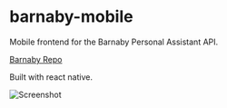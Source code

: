 
# barnaby-mobile

Mobile frontend for the Barnaby Personal Assistant API.

[Barnaby Repo](https://github.com/carlostojal/Barnaby)

Built with react native.

![Screenshot](https://lh3.googleusercontent.com/9ThENK4EgjBn2i_6n_mCA8I4kHnPgYn0C1uefHkBoEl4aHETPobnp7w1rqRBLFOROB9tpdzW_87CacvytKuW9ZHsGAuFXvQA0AvQ1tZSXe8tW1siJeE4riMzHGP8SV1wdazobtjt0uP2ysp5qP_xDCCQACFTKbPgYADYNk-Pbi5lN_D6ZylgQu15NolGsCWKKF7fVBXWaGdalNrHENhPlPuy_7Wp8vcghKegnk9Rl5yekguuo3yHWE4TyYquynu9NOxH8EC1o-kkOLMoD9mLIUGmOF4JmKzLaSIrMWzlI4Zf5iVtIGG0OweYd2Gaj_aCz_2HLsP3_qKyyN3sYz-OXOq9kBDvTc3Qj4bgJbsGl-z1dqch8Ev1PyEfhresYhvvM2DWzurWtfdTy1v0qa4fvINOUJbexvA2QVy2ZqfU7oGsQzS4_W4wG4P-bcVrhpgY9pr3eEqrIG_YYBsaqgKGd1Qy0a-Gdm_q_DiAO6SRkL6l5-uKg_enuywgAMdJz2KIVyNd39380oes2hqpr4sXTT_71kUlpCZAgBEoWGc0aWhI4f4_E_OmTceGWyRRr9g0CQ0Vl9EvztyIoYg7xrMjCu4-Jm3thvAFMwQ7IML-ifLfJiobo0m_1plYluvMR2nPdO6B-6vdrH0E0bb5Q7DVzG-0CVlWMoiSwr7qTITvJf_Jq0INrcNxutw66QnuwrI=w452-h903-no?authuser=0)
